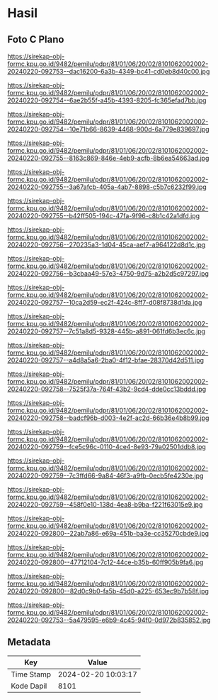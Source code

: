 # Hasil

## Foto C Plano

https://sirekap-obj-formc.kpu.go.id/9482/pemilu/pdpr/81/01/06/20/02/8101062002002-20240220-092753--dac16200-6a3b-4349-bc41-cd0eb8d40c00.jpg

https://sirekap-obj-formc.kpu.go.id/9482/pemilu/pdpr/81/01/06/20/02/8101062002002-20240220-092754--6ae2b55f-a45b-4393-8205-fc365efad7bb.jpg

https://sirekap-obj-formc.kpu.go.id/9482/pemilu/pdpr/81/01/06/20/02/8101062002002-20240220-092754--10e71b66-8639-4468-900d-6a779e839697.jpg

https://sirekap-obj-formc.kpu.go.id/9482/pemilu/pdpr/81/01/06/20/02/8101062002002-20240220-092755--8163c869-846e-4eb9-acfb-8b6ea54663ad.jpg

https://sirekap-obj-formc.kpu.go.id/9482/pemilu/pdpr/81/01/06/20/02/8101062002002-20240220-092755--3a67afcb-405a-4ab7-8898-c5b7c6232f99.jpg

https://sirekap-obj-formc.kpu.go.id/9482/pemilu/pdpr/81/01/06/20/02/8101062002002-20240220-092755--b42ff505-194c-47fa-9f96-c8b1c42a1dfd.jpg

https://sirekap-obj-formc.kpu.go.id/9482/pemilu/pdpr/81/01/06/20/02/8101062002002-20240220-092756--270235a3-1d04-45ca-aef7-a964122d8d1c.jpg

https://sirekap-obj-formc.kpu.go.id/9482/pemilu/pdpr/81/01/06/20/02/8101062002002-20240220-092756--b3cbaa49-57e3-4750-9d75-a2b2d5c97297.jpg

https://sirekap-obj-formc.kpu.go.id/9482/pemilu/pdpr/81/01/06/20/02/8101062002002-20240220-092757--10ca2d59-ec2f-424c-8ff7-d08f8738d1da.jpg

https://sirekap-obj-formc.kpu.go.id/9482/pemilu/pdpr/81/01/06/20/02/8101062002002-20240220-092757--7c51a8d5-9328-445b-a891-061fd6b3ec6c.jpg

https://sirekap-obj-formc.kpu.go.id/9482/pemilu/pdpr/81/01/06/20/02/8101062002002-20240220-092757--a4d8a5a6-2ba0-4f12-bfae-28370d42d511.jpg

https://sirekap-obj-formc.kpu.go.id/9482/pemilu/pdpr/81/01/06/20/02/8101062002002-20240220-092758--7525f37a-764f-43b2-9cd4-dde0cc13bddd.jpg

https://sirekap-obj-formc.kpu.go.id/9482/pemilu/pdpr/81/01/06/20/02/8101062002002-20240220-092758--badcf96b-d003-4e2f-ac2d-66b36e4b8b99.jpg

https://sirekap-obj-formc.kpu.go.id/9482/pemilu/pdpr/81/01/06/20/02/8101062002002-20240220-092759--fce5c96c-0110-4ce4-8e93-79a02501ddb8.jpg

https://sirekap-obj-formc.kpu.go.id/9482/pemilu/pdpr/81/01/06/20/02/8101062002002-20240220-092759--7c3ffd66-9a84-46f3-a9fb-0ecb5fe4230e.jpg

https://sirekap-obj-formc.kpu.go.id/9482/pemilu/pdpr/81/01/06/20/02/8101062002002-20240220-092759--458f0e10-138d-4ea8-b9ba-f221f63015e9.jpg

https://sirekap-obj-formc.kpu.go.id/9482/pemilu/pdpr/81/01/06/20/02/8101062002002-20240220-092800--22ab7a86-e69a-451b-ba3e-cc35270cbde9.jpg

https://sirekap-obj-formc.kpu.go.id/9482/pemilu/pdpr/81/01/06/20/02/8101062002002-20240220-092800--47712104-7c12-44ce-b35b-60ff905b9fa6.jpg

https://sirekap-obj-formc.kpu.go.id/9482/pemilu/pdpr/81/01/06/20/02/8101062002002-20240220-092800--82d0c9b0-fa5b-45d0-a225-653ec9b7b58f.jpg

https://sirekap-obj-formc.kpu.go.id/9482/pemilu/pdpr/81/01/06/20/02/8101062002002-20240220-092753--5a479595-e6b9-4c45-94f0-0d972b835852.jpg


## Metadata

| Key        | Value               |
| ---------- | ------------------- |
| Time Stamp | 2024-02-20 10:03:17 |
| Kode Dapil | 8101                |



